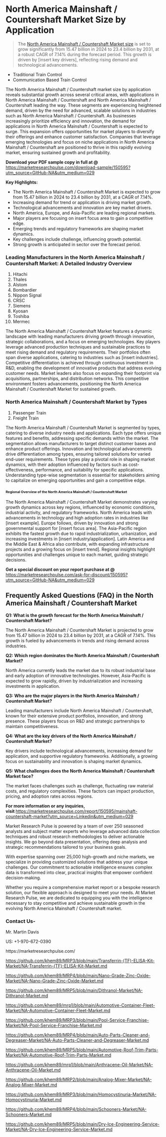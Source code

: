 <h1>North America Mainshaft / Countershaft Market&nbsp;Size by Application</h1><blockquote><p>The <a href="https://marketresearchpulse.com/download-sample/150595?utm_source=GitHub-NA&amp;utm_medium=029">North America Mainshaft / Countershaft Market size</a> is set to grow significantly from 15.47 billion in 2024 to 23.4 billion by 2031, at a robust CAGR of 7.14% during the forecast period. This growth is driven by [insert key drivers], reflecting rising demand and technological advancements.</p></blockquote><ul><li>Traditional Train Control<li> Communication Based Train Control</li></ul><p>The North America Mainshaft / Countershaft market size by application reveals substantial growth across several critical areas, with applications in North America Mainshaft / Countershaft and North America Mainshaft / Countershaft leading the way. These segments are experiencing heightened demand, driven by the need for advanced, scalable solutions in industries such as North America Mainshaft / Countershaft. As businesses increasingly prioritize efficiency and innovation, the demand for applications in North America Mainshaft / Countershaft is expected to surge. This expansion offers opportunities for market players to diversify their offerings and enhance customer satisfaction. Companies that leverage emerging technologies and focus on niche applications in North America Mainshaft / Countershaft are positioned to thrive in this rapidly evolving market, ensuring sustained growth and profitability.</p><p><strong>Download your PDF sample copy in full at @ </strong><a href="https://marketresearchpulse.com/download-sample/150595?utm_source=GitHub-NA&amp;utm_medium=029">https://marketresearchpulse.com/download-sample/150595?utm_source=GitHub-NA&amp;utm_medium=029</a></p><p><strong>Key Highlights: </strong></p><ul><li>The North America Mainshaft / Countershaft Market is expected to grow from 15.47 billion in 2024 to 23.4 billion by 2031, at a CAGR of 7.14%.</li><li>Increasing demand for trend or application is driving market growth.</li><li>Technological advancements and innovation are key market drivers.</li><li>North America, Europe, and Asia-Pacific are leading regional markets.</li><li>Major players are focusing on insert focus area to gain a competitive edge.</li><li>Emerging trends and regulatory frameworks are shaping market dynamics.</li><li>Key challenges include challenge, influencing growth potential.</li><li>Strong growth is anticipated in sector over the forecast period.</li></ul><h3>Leading Manufacturers in the North America Mainshaft / Countershaft Market: A Detailed Industry Overview</h3><ol><li>Hitachi</li><li>Thales</li><li>Alstom</li><li>Bombardier</li><li>Nippon Signal</li><li>CRSC</li><li>Siemens</li><li>Kyosan</li><li>Toshiba</li><li>Mermec</li></ol><div class="flex max-w-full flex-col flex-grow"><div class="min-h-8 text-message flex w-full flex-col items-end gap-2 whitespace-normal break-words [.text-message+&amp;]:mt-5" dir="auto" data-message-author-role="assistant" data-message-id="fd8432e4-4910-450d-b182-61b7bfb0a01f" data-message-model-slug="gpt-4o"><div class="flex w-full flex-col gap-1 empty:hidden first:pt-[3px]"><div class="markdown prose w-full break-words dark:prose-invert light"><p>The North America Mainshaft / Countershaft Market features a dynamic landscape with leading manufacturers driving growth through innovation, strategic collaborations, and a focus on emerging technologies. Key players leverage advanced production techniques and sustainable practices to meet rising demand and regulatory requirements. Their portfolios often span diverse applications, catering to industries such as [insert industries]. Competitive differentiation is achieved through continuous investment in R&amp;D, enabling the development of innovative products that address evolving customer needs. Market leaders also focus on expanding their footprint via acquisitions, partnerships, and distribution networks. This competitive environment fosters advancements, positioning the North America Mainshaft / Countershaft Market for sustained growth.</p></div></div></div></div><h3>North America Mainshaft / Countershaft Market by Types</h3><ol><li>Passenger Train<li> Freight Train</li></ol><div class="flex max-w-full flex-col flex-grow"><div class="min-h-8 text-message flex w-full flex-col items-end gap-2 whitespace-normal break-words [.text-message+&amp;]:mt-5" dir="auto" data-message-author-role="assistant" data-message-id="084470be-0bb7-4664-bddf-5156b4f41249" data-message-model-slug="gpt-4o-mini"><div class="flex w-full flex-col gap-1 empty:hidden first:pt-[3px]"><div class="markdown prose w-full break-words dark:prose-invert light"><p>The North America Mainshaft / Countershaft Market is segmented by types, catering to diverse industry needs and applications. Each type offers unique features and benefits, addressing specific demands within the market. The segmentation allows manufacturers to target distinct customer bases and enhance product offerings. Innovation and technological advancements drive differentiation among types, ensuring tailored solutions for varied end-user requirements. These types play a pivotal role in shaping market dynamics, with their adoption influenced by factors such as cost-effectiveness, performance, and suitability for specific applications. Understanding type-wise segmentation is essential for stakeholders aiming to capitalize on emerging opportunities and gain a competitive edge.</p></div></div></div></div><h3><span style="font-size: 11px;">Regional Overview of the North America Mainshaft / Countershaft Market</span></h3><div class="flex max-w-full flex-col flex-grow"><div class="min-h-8 text-message flex w-full flex-col items-end gap-2 whitespace-normal break-words [.text-message+&amp;]:mt-5" dir="auto" data-message-author-role="assistant" data-message-id="e9038762-ce64-4e30-91c9-9bd413514231" data-message-model-slug="gpt-4o-mini"><div class="flex w-full flex-col gap-1 empty:hidden first:pt-[3px]"><div class="markdown prose w-full break-words dark:prose-invert light"><p>The North America Mainshaft / Countershaft Market demonstrates varying growth dynamics across key regions, influenced by economic conditions, industrial activity, and regulatory frameworks. North America leads with advancements in technology and high adoption rates in industries like [insert example]. Europe follows, driven by innovation and strong governmental support for [insert focus area]. The Asia-Pacific region exhibits the fastest growth due to rapid industrialization, urbanization, and increasing investments in [insert industry/application]. Latin America and the Middle East &amp; Africa also contribute, with expanding infrastructure projects and a growing focus on [insert trend]. Regional insights highlight opportunities and challenges unique to each market, guiding strategic decisions.</p></div></div></div></div><p><strong>Get a special discount on your report purchase at @ </strong><a href="https://marketresearchpulse.com/ask-for-discount/150595?utm_source=GitHub-NA&amp;utm_medium=029">https://marketresearchpulse.com/ask-for-discount/150595?utm_source=GitHub-NA&amp;utm_medium=029</a></p><h2>Frequently Asked Questions (FAQ) in the North America Mainshaft / Countershaft Market</h2><p><strong>Q1: What is the growth forecast for the North America Mainshaft / Countershaft Market?</strong></p><p>The North America Mainshaft / Countershaft Market is projected to grow from 15.47 billion in 2024 to 23.4 billion by 2031, at a CAGR of 7.14%. This growth is fueled by advancements in trends and rising demand across industries.</p><p><strong>Q2: Which region dominates the North America Mainshaft / Countershaft Market?</strong></p><p>North America currently leads the market due to its robust industrial base and early adoption of innovative technologies. However, Asia-Pacific is expected to grow rapidly, driven by industrialization and increasing investments in application.</p><p><strong>Q3: Who are the major players in the North America Mainshaft / Countershaft Market?</strong></p><p>Leading manufacturers include North America Mainshaft / Countershaft, known for their extensive product portfolios, innovation, and strong presence. These players focus on R&amp;D and strategic partnerships to maintain competitiveness.</p><p><strong>Q4: What are the key drivers of the North America Mainshaft / Countershaft Market?</strong></p><p>Key drivers include technological advancements, increasing demand for application, and supportive regulatory frameworks. Additionally, a growing focus on sustainability and innovation is shaping market dynamics.</p><p><strong>Q5: What challenges does the North America Mainshaft / Countershaft Market face?</strong></p><p>The market faces challenges such as challenge, fluctuating raw material costs, and regulatory complexities. These factors can impact production, pricing, and adoption rates across regions.</p><p><strong>For more information or any inquiries, visit&nbsp;</strong><a href="https://marketresearchpulse.com/report/150595/mainshaft-countershaft-market?utm_source=Linkedin&utm_medium=029">https://marketresearchpulse.com/report/150595/mainshaft-countershaft-market?utm_source=Linkedin&utm_medium=029</a></p><p>Market Research Pulse is powered by a team of over 250 seasoned analysts and subject matter experts who leverage advanced data collection techniques and robust research methodologies to deliver actionable insights. We go beyond data presentation, offering deep analysis and strategic recommendations tailored to your business goals.</p><p>With expertise spanning over 25,000 high-growth and niche markets, we specialize in providing customized solutions that address your unique challenges. Our commitment to actionable intelligence ensures complex data is transformed into clear, practical insights that empower confident decision-making.</p><p>Whether you require a comprehensive market report or a bespoke research solution, our flexible approach is designed to meet your needs. At Market Research Pulse, we are dedicated to equipping you with the intelligence necessary to stay competitive and achieve sustainable growth in the evolving North America Mainshaft / Countershaft market.</p><h3><strong>Contact Us-</strong></h3><p>Mr. Martin Davis</p><p>US: +1-970-672-0390</p><p>https://marketresearchpulse.com/</p><p><a href="https://github.com/khem89/MRP3/blob/main/Transferrin-(TF)-ELISA-Kit-Market/NA-Transferrin-(TF)-ELISA-Kit-Market.md">https://github.com/khem89/MRP3/blob/main/Transferrin-(TF)-ELISA-Kit-Market/NA-Transferrin-(TF)-ELISA-Kit-Market.md</a></p><p><a href="https://github.com/khem89/MRP4/blob/main/Nano-Grade-Zinc-Oxide-Market/NA-Nano-Grade-Zinc-Oxide-Market.md">https://github.com/khem89/MRP4/blob/main/Nano-Grade-Zinc-Oxide-Market/NA-Nano-Grade-Zinc-Oxide-Market.md</a></p><p><a href="https://github.com/khem89/MRP5/blob/main/Dithranol-Market/NA-Dithranol-Market.md">https://github.com/khem89/MRP5/blob/main/Dithranol-Market/NA-Dithranol-Market.md</a></p><p><a href="https://github.com/khem89/mrp1/blob/main/Automotive-Container-Fleet-Market/NA-Automotive-Container-Fleet-Market.md">https://github.com/khem89/mrp1/blob/main/Automotive-Container-Fleet-Market/NA-Automotive-Container-Fleet-Market.md</a></p><p><a href="https://github.com/khem89/MRP3/blob/main/Pool-Service-Franchise-Market/NA-Pool-Service-Franchise-Market.md">https://github.com/khem89/MRP3/blob/main/Pool-Service-Franchise-Market/NA-Pool-Service-Franchise-Market.md</a></p><p><a href="https://github.com/khem89/MRP4/blob/main/Auto-Parts-Cleaner-and-Degreaser-Market/NA-Auto-Parts-Cleaner-and-Degreaser-Market.md">https://github.com/khem89/MRP4/blob/main/Auto-Parts-Cleaner-and-Degreaser-Market/NA-Auto-Parts-Cleaner-and-Degreaser-Market.md</a></p><p><a href="https://github.com/khem89/MRP5/blob/main/Automotive-Roof-Trim-Parts-Market/NA-Automotive-Roof-Trim-Parts-Market.md">https://github.com/khem89/MRP5/blob/main/Automotive-Roof-Trim-Parts-Market/NA-Automotive-Roof-Trim-Parts-Market.md</a></p><p><a href="https://github.com/khem89/mrp1/blob/main/Anthracene-Oil-Market/NA-Anthracene-Oil-Market.md">https://github.com/khem89/mrp1/blob/main/Anthracene-Oil-Market/NA-Anthracene-Oil-Market.md</a></p><p><a href="https://github.com/khem89/MRP2/blob/main/Analog-Mixer-Market/NA-Analog-Mixer-Market.md">https://github.com/khem89/MRP2/blob/main/Analog-Mixer-Market/NA-Analog-Mixer-Market.md</a></p><p><a href="https://github.com/khem89/MRP3/blob/main/Homocystinuria-Market/NA-Homocystinuria-Market.md">https://github.com/khem89/MRP3/blob/main/Homocystinuria-Market/NA-Homocystinuria-Market.md</a></p><p><a href="https://github.com/khem89/MRP4/blob/main/Schooners-Market/NA-Schooners-Market.md">https://github.com/khem89/MRP4/blob/main/Schooners-Market/NA-Schooners-Market.md</a></p><p><a href="https://github.com/khem89/MRP5/blob/main/Dry-Ice-Engineering-Service-Market/NA-Dry-Ice-Engineering-Service-Market.md">https://github.com/khem89/MRP5/blob/main/Dry-Ice-Engineering-Service-Market/NA-Dry-Ice-Engineering-Service-Market.md</a></p>
